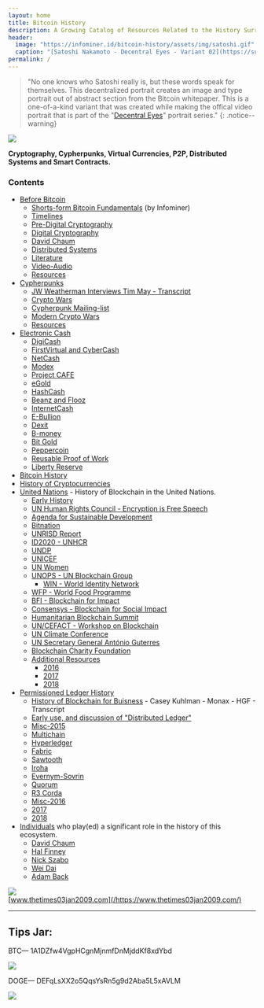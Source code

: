 ```yaml
---
layout: home
title: Bitcoin History
description: A Growing Catalog of Resources Related to the History Surrounding Bitcoin.
header: 
  image: "https://infominer.id/bitcoin-history/assets/img/satoshi.gif"
  caption: "[Satoshi Nakamoto - Decentral Eyes - Variant 02](https://superrare.co/artwork/satoshi-nakamoto---decentral-eyes---variant-02-1410)"
permalink: /
---
```


> "No one knows who Satoshi really is, but these words speak for themselves. This decentralized portrait creates an image and type portrait out of abstract section from the Bitcoin whitepaper. This is a one-of-a-kind variant that was created while making the offical video portrait that is part of the "[Decentral Eyes](https://superrare.co/artwork/satoshi-nakamoto---decentral-eyes---variant-02-1410)" portrait series."
{: .notice--warning}

<img src="https://infominer.id/bitcoin-history/bitcoin-history.png"/>

**Cryptography, Cypherpunks, Virtual Currencies, P2P, Distributed Systems and Smart Contracts.**


### Contents

* <a href="{{ site.rooturl }}/before-bitcoin/">Before Bitcoin</a>
  * <a href="{{ site.rooturl }}/before-bitcoin/#short-form-bitcoin-fundamentals-">Shorts-form Bitcoin Fundamentals</a> (by Infominer)
  * <a href="{{ site.rooturl }}/before-bitcoin/#timelines-">Timelines</a>
  * <a href="{{ site.rooturl }}/before-bitcoin/#pre-digital-cryptography-">Pre-Digital Cryptography</a>
  * <a href="{{ site.rooturl }}/before-bitcoin/#digital-cryptography-">Digital Cryptography</a>
  * <a href="{{ site.rooturl }}/before-bitcoin/#david-chaum-">David Chaum</a>
  * <a href="{{ site.rooturl }}/before-bitcoin/#distributed-systems-">Distributed Systems</a>
  * <a href="{{ site.rooturl }}/before-bitcoin/#literature-">Literature</a>
  * <a href="{{ site.rooturl }}/before-bitcoin/#video-Audio-">Video-Audio</a>
  * <a href="{{ site.rooturl }}/before-bitcoin/#resources-">Resources</a>
* <a href="{{ site.rooturl }}/before-bitcoin/cypherpunks/">Cypherpunks</a>
  * <a href="{{ site.rooturl }}/before-bitcoin/weatherman-timothy-may-interview/">JW Weatherman Interviews Tim May - Transcript</a>
  * <a href="{{ site.rooturl }}/before-bitcoin/cypherpunks/#crypto-wars-">Crypto Wars</a>
  * <a href="{{ site.rooturl }}/before-bitcoin/cypherpunks/#cypherpunk-mailinglist-">Cypherpunk Mailing-list</a>
  * <a href="{{ site.rooturl }}/before-bitcoin/cypherpunks/#modern-crypto-wars-">Modern Crypto Wars</a>
  * <a href="{{ site.rooturl }}/before-bitcoin/cypherpunks/#resources-">Resources</a>
* <a href="{{ site.rooturl }}/before-bitcoin/electronic-cash/">Electronic Cash</a>
  * <a href="{{ site.rooturl }}/before-bitcoin/electronic-cash/#digicash-">DigiCash</a>
  * <a href="{{ site.rooturl }}/before-bitcoin/electronic-cash/#firstvirtual-and-cybercash-">FirstVirtual and CyberCash</a>
  * <a href="{{ site.rooturl }}/before-bitcoin/electronic-cash/#netcash-">NetCash</a>
  * <a href="{{ site.rooturl }}/before-bitcoin/electronic-cash/#modex-">Modex</a>
  * <a href="{{ site.rooturl }}/before-bitcoin/electronic-cash/#project-caf%C3%A9-">Project CAFE</a>
  * <a href="{{ site.rooturl }}/before-bitcoin/electronic-cash/#egold-">eGold</a>
  * <a href="{{ site.rooturl }}/before-bitcoin/electronic-cash/#hashcash-">HashCash</a>
  * <a href="{{ site.rooturl }}/before-bitcoin/electronic-cash/#beenz-and-flooz-">Beanz and Flooz</a>
  * <a href="{{ site.rooturl }}/before-bitcoin/electronic-cash/#internetcash-">InternetCash</a>
  * <a href="{{ site.rooturl }}/before-bitcoin/electronic-cash/#e-bullion-">E-Bullion</a>
  * <a href="{{ site.rooturl }}/before-bitcoin/electronic-cash/#dexit-">Dexit</a>
  * <a href="{{ site.rooturl }}/before-bitcoin/electronic-cash/#b-money-">B-money</a>
  * <a href="{{ site.rooturl }}/before-bitcoin/electronic-cash/#bit-gold-">Bit Gold</a>
  * <a href="{{ site.rooturl }}/before-bitcoin/electronic-cash/#peppercoin-">Peppercoin</a>
  * <a href="{{ site.rooturl }}/before-bitcoin/electronic-cash/#reusable-proof-of-work-">Reusable Proof of Work</a>
  * <a href="{{ site.rooturl }}/before-bitcoin/electronic-cash/#liberty-reserve-">Liberty Reserve</a>
* <a href="{{ site.rooturl }}/bitcoin-history.html">Bitcoin History</a> 
* <a href="{{ site.rooturl }}/cryptocurrencies.html">History of Cryptocurrencies</a>
* <a href="{{ site.rooturl }}/UnitedNations/">United Nations</a> - History of Blockchain in the United Nations.
  * <a href="{{ site.rooturl }}/UnitedNations/#early-history-">Early History</a>
  * <a href="{{ site.rooturl }}/UnitedNations/#un-human-rights-council---encryption-is-free-speech-">UN Human Rights Council - Encryption is Free Speech</a>
  * <a href="{{ site.rooturl }}/UnitedNations/#agenda-for-sustainable-development-">Agenda for Sustainable Development</a>
  * <a href="{{ site.rooturl }}/UnitedNations/#bitnation-">Bitnation</a>
  * <a href="{{ site.rooturl }}/UnitedNations/#unrisd-report-">UNRISD Report</a>
  * <a href="{{ site.rooturl }}/UnitedNations/#id2020---unhcr-">ID2020 - UNHCR</a>
  * <a href="{{ site.rooturl }}/UnitedNations/#undp-">UNDP</a>
  * <a href="{{ site.rooturl }}/UnitedNations/#unicef-">UNICEF</a>
  * <a href="{{ site.rooturl }}/UnitedNations/#un-women-">UN Women</a>
  * <a href="{{ site.rooturl }}/UnitedNations/#unops---un-blockchain-group-">UNOPS - UN Blockchain Group</a>
    * <a href="{{ site.rooturl }}/UnitedNations/#win---world-identity-network-">WIN - World Identity Network</a>  
  * <a href="{{ site.rooturl }}/UnitedNations/#wfp---world-food-programme-">WFP - World Food Programme</a>
  * <a href="{{ site.rooturl }}/UnitedNations/#bfi---blockchain-for-impact">BFI - Blockchain for Impact</a>
  * <a href="{{ site.rooturl }}/UnitedNations/#consensys---blockchain-for-social-impact">Consensys - Blockchain for Social Impact</a>
  * <a href="{{ site.rooturl }}/UnitedNations/#humanitarian-blockchain-summit-">Humanitarian Blockchain Summit</a>
  * <a href="{{ site.rooturl }}/UnitedNations/#un-cefact---workshop-on-blockchain-">UN/CEFACT - Workshop on Blockchain</a>
  * <a href="{{ site.rooturl }}/UnitedNations/#un-climate-conference-">UN Climate Conference</a>
  * <a href="{{ site.rooturl }}/UnitedNations/#un-secretary-general-antonio-guterres-">UN Secretary General António Guterres</a>
  * <a href="{{ site.rooturl }}/UnitedNations/#blockchain-charity-foundation-">Blockchain Charity Foundation</a>
  * <a href="{{ site.rooturl }}/UnitedNations/#additional-resources-">Additional Resources</a>
    * <a href="{{ site.rooturl }}/UnitedNations/#2016-">2016</a>
    * <a href="{{ site.rooturl }}/UnitedNations/#2017-">2017</a>
    * <a href="{{ site.rooturl }}/UnitedNations/#2018-">2018</a>
* <a href="{{ site.rooturl }}/permissioned/">Permissioned Ledger History</a>
  * <a href="{{ site.rooturl }}/blockchain-business-history/">History of Blockchain for Buisness</a> - Casey Kuhlman - Monax - HGF - Transcript
  * <a href="{{ site.rooturl }}/permissioned/#early-use-and-discussion-of-distributed-ledger-">Early use, and discussion of "Distributed Ledger"</a>
  * <a href="{{ site.rooturl }}/permissioned/#misc-2015-">Misc-2015</a>
  * <a href="{{ site.rooturl }}/permissioned/#multichain-">Multichain</a>
  * <a href="{{ site.rooturl }}/permissioned/#hyperledger-">Hyperledger</a>
  * <a href="{{ site.rooturl }}/permissioned/#fabric-">Fabric</a>
  * <a href="{{ site.rooturl }}/permissioned/#sawtooth-">Sawtooth</a>
  * <a href="{{ site.rooturl }}/permissioned/#iroha-">Iroha</a>
  * <a href="{{ site.rooturl }}/permissioned/#evernym-sovrin-">Evernym-Sovrin</a>
  * <a href="{{ site.rooturl }}/permissioned/#quorum-">Quorum</a>
  * <a href="{{ site.rooturl }}/permissioned/#r3---corda-">R3 Corda</a>
  * <a href="{{ site.rooturl }}/permissioned/#misc-2016-">Misc-2016</a>
  * <a href="{{ site.rooturl }}/permissioned/#2017-">2017</a>
  * <a href="{{ site.rooturl }}/permissioned/#2018-">2018</a>
* <a href="{{ site.rooturl }}/people">Individuals</a> who play(ed) a significant role in the history of this ecosystem.
  * <a href="{{ site.rooturl }}/people/david-chaum.html">David Chaum</a>
  * <a href="{{ site.rooturl }}/people/hal-finney.html">Hal Finney</a>
  * <a href="{{ site.rooturl }}/people/nick-szabo.html">Nick Szabo</a>
  * <a href="{{ site.rooturl }}/people/wei-dai.html">Wei Dai</a>
  * <a href="{{ site.rooturl }}/people/adam-back.html">Adam Back</a>

[![](https://i.imgur.com/DCLD6XA.png)](/https://www.thetimes03jan2009.com)<br/>
[www.thetimes03jan2009.com](/https://www.thetimes03jan2009.com/)


---

## Tips Jar:

BTC— 1A1DZfw4VgpHCgnMjnmfDnMjddKf8xdYbd

![](https://imgur.com/yXLLm9Bl.png) 

DOGE— DEFqLsXX2o5QqsYsRn5g9d2Aba5L5xAVLM

![](https://i.imgur.com/0zBLoUP.png) 

